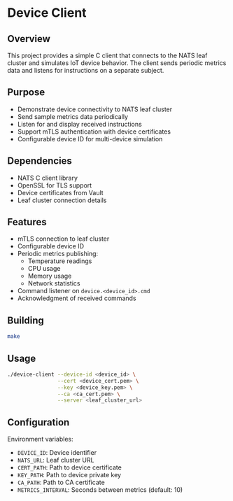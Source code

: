 # Device Client

## Overview

This project provides a simple C client that connects to the NATS leaf cluster and simulates IoT device behavior. The client sends periodic metrics data and listens for instructions on a separate subject.

## Purpose

- Demonstrate device connectivity to NATS leaf cluster
- Send sample metrics data periodically
- Listen for and display received instructions
- Support mTLS authentication with device certificates
- Configurable device ID for multi-device simulation

## Dependencies

- NATS C client library
- OpenSSL for TLS support
- Device certificates from Vault
- Leaf cluster connection details

## Features

- mTLS connection to leaf cluster
- Configurable device ID
- Periodic metrics publishing:
  - Temperature readings
  - CPU usage
  - Memory usage
  - Network statistics
- Command listener on `device.<device_id>.cmd`
- Acknowledgment of received commands

## Building

```bash
make
```

## Usage

```bash
./device-client --device-id <device_id> \
                --cert <device_cert.pem> \
                --key <device_key.pem> \
                --ca <ca_cert.pem> \
                --server <leaf_cluster_url>
```

## Configuration

Environment variables:
- `DEVICE_ID`: Device identifier
- `NATS_URL`: Leaf cluster URL
- `CERT_PATH`: Path to device certificate
- `KEY_PATH`: Path to device private key
- `CA_PATH`: Path to CA certificate
- `METRICS_INTERVAL`: Seconds between metrics (default: 10)